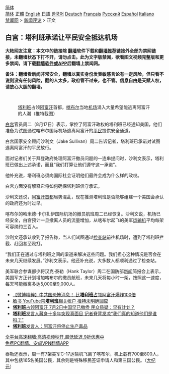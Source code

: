  <!-- 面包屑导航 --> <div class="breadcrumb"><!-- GTranslate: https://gtranslate.io/ -->  <div class="switcher notranslate">  <div class="selected">  <a href="#" onclick="return false;"> 简体</a>  </div>  <div class="option">  <a href="https://www.bannedbook.org" onclick="doGTranslate('zh-CN|zh-CN');jQuery('div.switcher div.selected a').html(jQuery(this).html());return false;" title="简体中文" class="nturl selected"> 简体</a>  <a href="https://www.bannedbook.org/zh-tw/" onclick="doGTranslate('zh-CN|zh-TW');jQuery('div.switcher div.selected a').html(jQuery(this).html());return false;" title="繁體中文" class="nturl"> 正體</a>  <a href="https://www.bannedbook.org/en/" onclick="doGTranslate('zh-CN|en');jQuery('div.switcher div.selected a').html(jQuery(this).html());return false;" title="English" class="nturl"> English</a>  <a href="https://www.bannedbook.org/ja/" onclick="doGTranslate('zh-CN|ja');jQuery('div.switcher div.selected a').html(jQuery(this).html());return false;" title="日本語" class="nturl"> 日語</a>  <a href="https://www.bannedbook.org/ko/" onclick="doGTranslate('zh-CN|ko');jQuery('div.switcher div.selected a').html(jQuery(this).html());return false;" title="한국어" class="nturl"> 한국어</a>  <a href="https://www.bannedbook.org/de/" onclick="doGTranslate('zh-CN|de');jQuery('div.switcher div.selected a').html(jQuery(this).html());return false;" title="Deutsch" class="nturl"> Deutsch</a>  <a href="https://www.bannedbook.org/fr/" onclick="doGTranslate('zh-CN|fr');jQuery('div.switcher div.selected a').html(jQuery(this).html());return false;" title="Français" class="nturl"> Français</a>  <a href="https://www.bannedbook.org/ru/" onclick="doGTranslate('zh-CN|ru');jQuery('div.switcher div.selected a').html(jQuery(this).html());return false;" title="Русский" class="nturl"> Русский</a>  <a href="https://www.bannedbook.org/es/" onclick="doGTranslate('zh-CN|es');jQuery('div.switcher div.selected a').html(jQuery(this).html());return false;" title="Español" class="nturl"> Español</a>  <a href="https://www.bannedbook.org/it/" onclick="doGTranslate('zh-CN|it');jQuery('div.switcher div.selected a').html(jQuery(this).html());return false;" title="Italiano" class="nturl"> Italiano</a>  </div>  </div>      <div class='breadcrumb-sub'><!-- Breadcrumb NavXT 6.3.0 --> <a href="https://www.bannedbook.org/" class="home">禁闻网</a> &gt; <a href="https://www.bannedbook.org/bnews/comments/" class="category">新闻评论</a> &gt; 正文</div></div><h2>白宫：塔利班承诺让平民安全抵达机场</h2> <p class="notice"><b>大陆网友注意：本文中的链接除 <a href="https://github.com/bannedbook/fanqiang" >翻墙</a>软件下载和<a href="https://github.com/killgcd/justmysocks/blob/master/README.md">翻墙推荐</a>链接外全部为禁网链接，未翻墙状态下打不开，请勿点击。此为文字版禁闻，欲看图文视频完整版和更多禁闻，请下载<a href="https://github.com/bannedbook/fanqiang">翻墙软件或APP</a>后翻墙上禁闻网。</p><p>备注：翻墙看新闻非常安全，翻墙以真实身份发表敏感言论有一定风险，但只看不说则没有任何风险，翻的人太多，政府管不过来，也不管。信息自由是天赋人权，请放心大胆的翻墙。</b></p>  <div class="entry"> <br /> <figure><a href="https://i0.wp.com/upload-images-bucket-v64rleca837do.s3.eu-west-1.amazonaws.com/wp-content/uploads/2021/08/18030130/Screen-Shot-2021-08-17-at-22.59.34.png?fit=1398%2C724&#038;ssl=1" data-caption="塔利班占领阿富汗首都，喀布尔当地机场涌入大量希望能逃离阿富汗的人潮（推特截图）"></a><figcaption class="wp-caption-text"><a href="https://www.bannedbook.org/bnews/tag/%e5%a1%94%e5%88%a9%e7%8f%ad/" class="st_tag internal_tag" rel="tag" title="标签 塔利班 下的日志">塔利班</a>占领<a href="https://www.bannedbook.org/bnews/tag/%e9%98%bf%e5%af%8c%e6%b1%97/" class="st_tag internal_tag" rel="tag" title="标签 阿富汗 下的日志">阿富汗</a>首都，<a href="https://www.bannedbook.org/bnews/tag/%E5%96%80%E5%B8%83%E5%B0%94/" class="st_tag internal_tag" rel="tag" title="标签 喀布尔 下的日志">喀布尔</a>当地<a href="https://www.bannedbook.org/bnews/tag/%e6%9c%ba%e5%9c%ba/" class="st_tag internal_tag" rel="tag" title="标签 机场 下的日志">机场</a>涌入大量希望能逃离阿富汗的人潮（推特截图）</figcaption></figure> <p><a href="https://www.bannedbook.org/bnews/tag/%e7%99%bd%e5%ae%ab/" class="st_tag internal_tag" rel="tag" title="标签 白宫 下的日志">白宫</a>官员周二（8月17日）表示，掌控了阿富汗政权的塔利班已经通知美国，他们准备为试图通过喀布尔国际机场逃离阿富汗的<a href="https://www.bannedbook.org/bnews/tag/%E5%B9%B3%E6%B0%91/" class="st_tag internal_tag" rel="tag" title="标签 平民 下的日志">平民</a>提供安全通道。</p> <p>白宫国家安全顾问沙利文（Jake Sullivan）周二告诉记者，塔利班已承诺对试图逃离阿富汗的平民放行。</p> <p>面对记者们关于拜登政府处理阿富汗撤员问题的一连串提问时，沙利文表示，塔利班已做出上述承诺，而且“我们打算让他们遵守这一承诺”。</p>  <p>他补充说，塔利班必须向国际社会证明他们最终会成为什么样的政权。</p> <p>白宫方面没有解释它将如何确保塔利班信守承诺。</p> <p>沙利文还说，<a href="https://www.bannedbook.org/bnews/tag/%E9%98%BF%E5%AF%8C%E6%B1%97%E9%A6%96%E9%83%BD/" class="st_tag internal_tag" rel="tag" title="标签 阿富汗首都 下的日志">阿富汗首都</a>局势混乱，现在推测塔利班是否能够组建一个美国会承认的政府还为时过早。</p>  <p>喀布尔的哈米德‧卡尔扎伊国际机场的撤员航班周二已经恢复。沙利文说，机场已经安全，白宫预计一旦撤离人员的流量增加，从喀布尔起飞的美军<a href="https://www.bannedbook.org/bnews/tag/%e8%bf%90%e8%be%93%e6%9c%ba/" class="st_tag internal_tag" rel="tag" title="标签 运输机 下的日志">运输机</a>平均每架可容纳约三百人。</p> <p>沙利文还承认收到了报告称，当人们试图通过<a href="https://www.bannedbook.org/bnews/tag/%E6%A3%80%E6%9F%A5%E7%AB%99/" class="st_tag internal_tag" rel="tag" title="标签 检查站 下的日志">检查站</a>前往机场时，遭到了塔利班拦截、赶回甚至殴打。</p> <p>“我们正在通过与塔利班之间的渠道来解决这些问题。我们担心这种情况是否会在未来几天继续发展。”沙利文表示。他还补充说，大多数人都顺利通过了检查站。</p>  <p>美军联合参谋部少将汉克‧泰勒（Hank Taylor）周二在国防部<span class='wp_keywordlink_affiliate'><a href="https://www.bannedbook.org/" title="新闻">新闻</a></span>简报会上表示，美国军方正计划增加喀布尔的撤员航班，未来几天将每小时一架，按照这一速度，每天可能撤离多达5,000至9,000人。</p> <ul class='op-related-articles' title='相关阅读'> <li><a href='https://www.bannedbook.org/bnews/comments/20210818/1608424.html' target='_blank'>【微博精粹】中共国恐怖消息！ 比<b>塔利班</b>占领阿富汗爆炸100倍</a></li> <li><a href='https://www.bannedbook.org/bnews/comments/20210818/1608421.html' target='_blank'>脸书 YouTube禁<b>塔利班</b>相关帐户 推特未明确回应</a></li> <li><a href='https://www.bannedbook.org/bnews/cbnews/20210818/1608413.html' target='_blank'><b>塔利班</b>占领阿富汗 7月2日中国早已撤侨 民众质疑：早有计划？</a></li> <li><a href='https://www.bannedbook.org/bnews/topimagenews/20210818/1608412.html' target='_blank'><b>塔利班</b>发言人藏身十多年突现真面目 记者脊背发凉“我们真的知道他们是谁吗？”</a></li> <li><a href='https://www.bannedbook.org/bnews/baitai/20210818/1608400.html' target='_blank'><b>塔利班</b>发言人：阿富汗将停止生产毒品</a></li> </ul> <p class="texttj"> <a href="https://github.com/bannedbook/fanqiang/wiki/V2ray%E6%9C%BA%E5%9C%BA" target="_blank">全平台高速翻墙:高清视频秒开,超低延迟,9折优惠中</a><br/> <a href="https://github.com/bannedbook/fanqiang/wiki/%E7%A6%81%E9%97%BB%E7%BD%91%E5%AE%89%E5%8D%93%E7%BF%BB%E5%A2%99%E6%96%B0%E9%97%BBAPP" target="_blank">免费PC翻墙、安卓VPN翻墙APP</a></p><p>泰勒还表示，周一有7架美军C-17运输机飞离了喀布尔，机上载有700至800人，其中包括165名美国公民，其余则是特殊移民签证申请人和第三国公民。（<span class='wp_keywordlink_affiliate'><a href="http://www.epochtimes.com/" title="大纪元" target="_blank">大纪元</a></span>）</p> <a name='sharetosocial'></a>  <div style="margin-bottom:5px;padding-bottom:5px;clear:both"> <div id="archive-pix-1" class="banner-ads"> <!-- AuctionX Display platform tag START --> <div id="26318x728x90x621x_ADSLOT2" clicktrack="%%CLICK_URL_ESC%%"></div> <!-- AuctionX Display platform tag END --> </div> <div id="archive-pix-2" class="banner-ads"> <!-- AuctionX Display platform tag START --> <div id="26315x300x250x621x_ADSLOT2" clicktrack="%%CLICK_URL_ESC%%"></div> <!-- AuctionX Display platform tag END --> </div> </div>  <div id="archive-pix-1" class="banner-ads"> <!-- AuctionX Display platform tag START --> <div id="26318x728x90x621x_ADSLOT3" clicktrack="%%CLICK_URL_ESC%%"></div> <!-- AuctionX Display platform tag END --> </div> </div><!--END ENTRY--> 